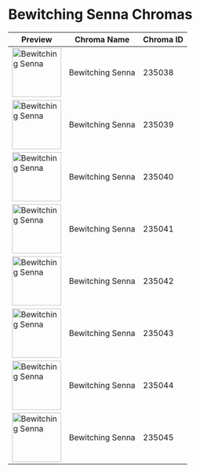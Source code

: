# Bewitching Senna Chromas

| Preview | Chroma Name | Chroma ID |
|---|---|---|
| <img src='https://raw.communitydragon.org/latest/plugins/rcp-be-lol-game-data/global/default/v1/champion-chroma-images/235/235038.png' alt='Bewitching Senna' width='100'> | Bewitching Senna | 235038 |
| <img src='https://raw.communitydragon.org/latest/plugins/rcp-be-lol-game-data/global/default/v1/champion-chroma-images/235/235039.png' alt='Bewitching Senna' width='100'> | Bewitching Senna | 235039 |
| <img src='https://raw.communitydragon.org/latest/plugins/rcp-be-lol-game-data/global/default/v1/champion-chroma-images/235/235040.png' alt='Bewitching Senna' width='100'> | Bewitching Senna | 235040 |
| <img src='https://raw.communitydragon.org/latest/plugins/rcp-be-lol-game-data/global/default/v1/champion-chroma-images/235/235041.png' alt='Bewitching Senna' width='100'> | Bewitching Senna | 235041 |
| <img src='https://raw.communitydragon.org/latest/plugins/rcp-be-lol-game-data/global/default/v1/champion-chroma-images/235/235042.png' alt='Bewitching Senna' width='100'> | Bewitching Senna | 235042 |
| <img src='https://raw.communitydragon.org/latest/plugins/rcp-be-lol-game-data/global/default/v1/champion-chroma-images/235/235043.png' alt='Bewitching Senna' width='100'> | Bewitching Senna | 235043 |
| <img src='https://raw.communitydragon.org/latest/plugins/rcp-be-lol-game-data/global/default/v1/champion-chroma-images/235/235044.png' alt='Bewitching Senna' width='100'> | Bewitching Senna | 235044 |
| <img src='https://raw.communitydragon.org/latest/plugins/rcp-be-lol-game-data/global/default/v1/champion-chroma-images/235/235045.png' alt='Bewitching Senna' width='100'> | Bewitching Senna | 235045 |
